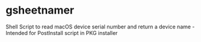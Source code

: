 # gsheetnamer
Shell Script to read macOS device serial number and return a device name - Intended for PostInstall script in PKG installer
